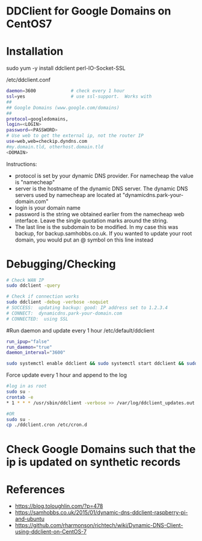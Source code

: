 # DDClient for Google Domains on CentOS7

# Installation

sudo yum -y install ddclient perl-IO-Socket-SSL

/etc/ddclient.conf
```bash
daemon=3600				# check every 1 hour
ssl=yes					# use ssl-support.  Works with
##
## Google Domains (www.google.com/domains)
##
protocol=googledomains,
login=<LOGIN>
password=<PASSWORD>
# Use web to get the external ip, not the router IP
use=web,web=checkip.dyndns.com
#my.domain.tld, otherhost.domain.tld
<DOMAIN>
```

Instructions:
* protocol is set by your dynamic DNS provider. For namecheap the value is "namecheap"
* server is the hostname of the dynamic DNS server. The dynamic DNS servers used by namecheap are located at "dynamicdns.park-your-domain.com"
* login is your domain name
* password is the string we obtained earlier from the namecheap web interface. Leave the single quotation marks around the string.
* The last line is the subdomain to be modified. In my case this was backup, for backup.samhobbs.co.uk.
If you wanted to update your root domain, you would put an @ symbol on this line instead


# Debugging/Checking

```bash
# Check WAN IP
sudo ddclient -query

# Check if connection works
sudo ddclient -debug -verbose -noquiet
# SUCCESS:  updating backup: good: IP address set to 1.2.3.4
# CONNECT:  dynamicdns.park-your-domain.com
# CONNECTED:  using SSL
```


#Run daemon and update every 1 hour
/etc/default/ddclient
```bash
run_ipup="false"
run_daemon="true"
daemon_interval="3600"

sudo systemctl enable ddclient && sudo systemctl start ddclient && sudo systemctl status ddclient

```

Force update every 1 hour and append to the log
```bash
#log in as root
sudo su -
crontab -e
* 1 * * * /usr/sbin/ddclient -verbose >> /var/log/ddclient_updates.out

#OR
sudo su -
cp ./ddclient.cron /etc/cron.d
```

# Check Google Domains such that the ip is updated on synthetic records


# References
* https://blog.toloughlin.com/?p=478
* https://samhobbs.co.uk/2015/01/dynamic-dns-ddclient-raspberry-pi-and-ubuntu
* https://github.com/rharmonson/richtech/wiki/Dynamic-DNS-Client-using-ddclient-on-CentOS-7
